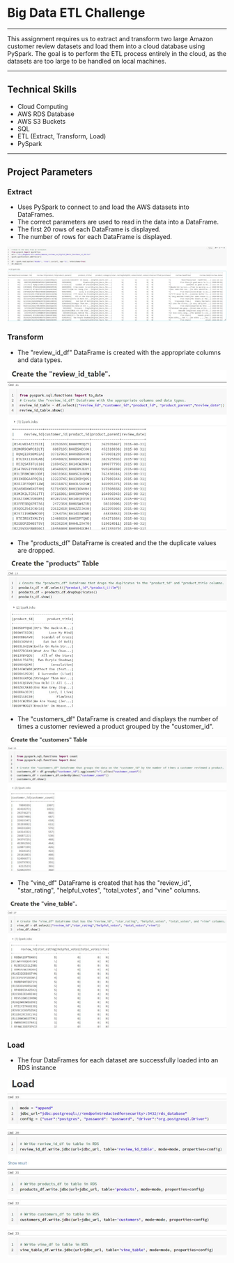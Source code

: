 # Big Data ETL Challenge
-----

This assignment requires us to extract and transform two large Amazon customer review datasets and load them into a cloud database using PySpark. The goal is to perform the ETL process entirely in the cloud, as the datasets are too large to be handled on local machines. 

------
## Technical Skills
- Cloud Computing
- AWS RDS Database
- AWS S3 Buckets
- SQL
- ETL (Extract, Transform, Load)
- PySpark 

--------

## Project Parameters
### Extract
- Uses PySpark to connect to and load the AWS datasets into DataFrames.
- The correct parameters are used to read in the data into a DataFrame.
- The first 20 rows of each DataFrame is displayed.
- The number of rows for each DataFrame is displayed.

![Alt text](Images/Extract%20snapshot.JPG)

### Transform
- The "review_id_df" DataFrame is created with the appropriate columns and data types.

![Alt text](Images/Transform%20snapshot2.JPG)

- The "products_df" DataFrame is created and the the duplicate values are dropped.

![Alt text](Images/Transform%20snapshot3.JPG)

- The "customers_df" DataFrame is created and displays the number of times a customer reviewed a product grouped by the "customer_id".

![Alt text](Images/Transform%20snapshot4.JPG)

- The "vine_df" DataFrame is created that has the "review_id", "star_rating", "helpful_votes", "total_votes", and "vine" columns.

![Alt text](Images/Transform%20snapshot5.JPG)

### Load
- The four DataFrames for each dataset are successfully loaded into an RDS instance

![Alt text](Images/Load%20snapshot.JPG)